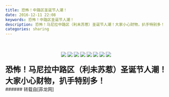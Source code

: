 ```yaml
---
title: 恐怖！中路区圣诞节人潮！
date: 2016-12-11 22:08
keywords: 恐怖！中路区圣诞节人潮！
description: 恐怖！马尼拉中路区（利未苏惹）圣诞节人潮！大家小心财物，扒手特别多！
categories: sharing
---
```

<td class="t_f" id="postmessage_441175">

<br/>
<br/>
<div align="center">

<img aid="449663" data-cf-modified-d81be19deaab00797a50e8f0-="" file="data/attachment/forum/201612/11/220643immyz0e3m0umuazt.jpg.thumb.jpg" id="aimg_449663" inpost="1" onclick="" onmouseover="" src="http://www.flw.ph/data/attachment/forum/201612/11/220643immyz0e3m0umuazt.jpg" style="cursor:pointer" zoomfile="data/attachment/forum/201612/11/220643immyz0e3m0umuazt.jpg"/>



<img aid="449664" data-cf-modified-d81be19deaab00797a50e8f0-="" file="data/attachment/forum/201612/11/220648t3jn7rzngbwryqe7.jpg.thumb.jpg" id="aimg_449664" inpost="1" onclick="" onmouseover="" src="http://www.flw.ph/data/attachment/forum/201612/11/220648t3jn7rzngbwryqe7.jpg" style="cursor:pointer" zoomfile="data/attachment/forum/201612/11/220648t3jn7rzngbwryqe7.jpg"/>



<img aid="449665" data-cf-modified-d81be19deaab00797a50e8f0-="" file="data/attachment/forum/201612/11/220754cne6pwctefw282t6.jpg.thumb.jpg" id="aimg_449665" inpost="1" onclick="" onmouseover="" src="http://www.flw.ph/data/attachment/forum/201612/11/220754cne6pwctefw282t6.jpg" style="cursor:pointer" zoomfile="data/attachment/forum/201612/11/220754cne6pwctefw282t6.jpg"/>



<img aid="449666" data-cf-modified-d81be19deaab00797a50e8f0-="" file="data/attachment/forum/201612/11/220759fcsvccfsrra7of54.jpg.thumb.jpg" id="aimg_449666" inpost="1" onclick="" onmouseover="" src="http://www.flw.ph/data/attachment/forum/201612/11/220759fcsvccfsrra7of54.jpg" style="cursor:pointer" zoomfile="data/attachment/forum/201612/11/220759fcsvccfsrra7of54.jpg"/>



<img aid="449668" data-cf-modified-d81be19deaab00797a50e8f0-="" file="data/attachment/forum/201612/11/221547v64wyifm2qiivtwq.jpg.thumb.jpg" id="aimg_449668" inpost="1" onclick="" onmouseover="" src="http://www.flw.ph/data/attachment/forum/201612/11/221547v64wyifm2qiivtwq.jpg" style="cursor:pointer" zoomfile="data/attachment/forum/201612/11/221547v64wyifm2qiivtwq.jpg"/>



<img aid="449669" data-cf-modified-d81be19deaab00797a50e8f0-="" file="data/attachment/forum/201612/11/221555pv2ykfafurvvva3v.jpg.thumb.jpg" id="aimg_449669" inpost="1" onclick="" onmouseover="" src="http://www.flw.ph/data/attachment/forum/201612/11/221555pv2ykfafurvvva3v.jpg" style="cursor:pointer" zoomfile="data/attachment/forum/201612/11/221555pv2ykfafurvvva3v.jpg"/>



<img aid="449670" data-cf-modified-d81be19deaab00797a50e8f0-="" file="data/attachment/forum/201612/11/221605t3fi8t6366sq3ohh.jpg.thumb.jpg" id="aimg_449670" inpost="1" onclick="" onmouseover="" src="http://www.flw.ph/data/attachment/forum/201612/11/221605t3fi8t6366sq3ohh.jpg" style="cursor:pointer" zoomfile="data/attachment/forum/201612/11/221605t3fi8t6366sq3ohh.jpg"/>



<img aid="449671" data-cf-modified-d81be19deaab00797a50e8f0-="" file="data/attachment/forum/201612/11/221610lsrgq8te8tietrwr.jpg.thumb.jpg" id="aimg_449671" inpost="1" onclick="" onmouseover="" src="http://www.flw.ph/data/attachment/forum/201612/11/221610lsrgq8te8tietrwr.jpg" style="cursor:pointer" zoomfile="data/attachment/forum/201612/11/221610lsrgq8te8tietrwr.jpg"/>


</div><br/>
<font size="5"><strong>恐怖！马尼拉中路区（利未苏惹）圣诞节人潮！大家小心财物，扒手特别多！</strong></font><br/>
</td>
###### 转载自[菲龙网]